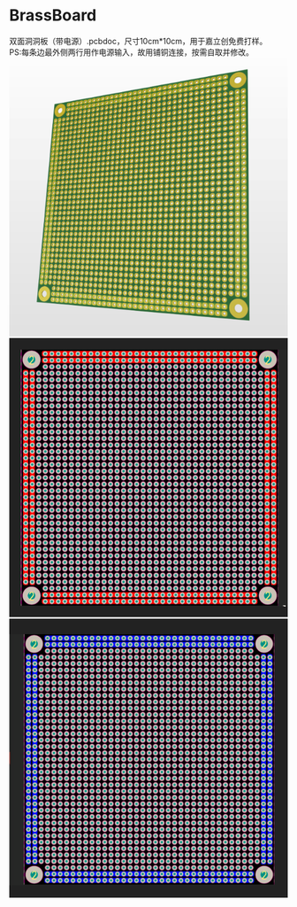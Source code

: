 # BrassBoard
双面洞洞板（带电源）.pcbdoc，尺寸10cm*10cm，用于嘉立创免费打样。\
PS:每条边最外侧两行用作电源输入，故用铺铜连接，按需自取并修改。\
![image](https://github.com/Code-30/BrassBoard/blob/main/Images/diagram1.png)
![image](https://github.com/Code-30/BrassBoard/blob/main/Images/diagram2.png)
![image](https://github.com/Code-30/BrassBoard/blob/main/Images/diagram3.png)

